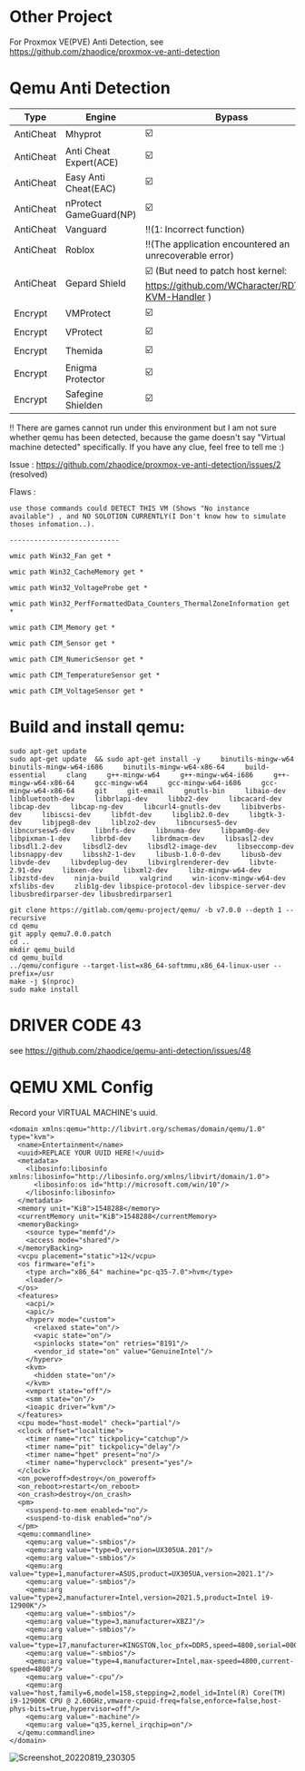 # Other Project
For Proxmox VE(PVE) Anti Detection, see https://github.com/zhaodice/proxmox-ve-anti-detection

# Qemu Anti Detection
 | Type       | Engine | Bypass |
 |------------|--------|--------|
 | AntiCheat | Mhyprot | ☑️   |
 | AntiCheat | Anti Cheat Expert(ACE) | ☑️   |
 | AntiCheat | Easy Anti Cheat(EAC) | ☑️   | 
 | AntiCheat | nProtect GameGuard(NP) | ☑️   | 
 | AntiCheat | Vanguard | ‼️(1: Incorrect function) | 
 | AntiCheat | Roblox | ‼️(The application encountered an unrecoverable error) | 
 | AntiCheat | Gepard Shield | ☑️ (But need to patch host kernel: https://github.com/WCharacter/RDTSC-KVM-Handler ) |
 | Encrypt | VMProtect | ☑️   | 
 | Encrypt | VProtect | ☑️   |  
 | Encrypt | Themida | ☑️   |  
 | Encrypt | Enigma Protector | ☑️   |  
 | Encrypt | Safegine Shielden | ☑️   |  

‼️ There are games cannot run under this environment but I am not sure whether qemu has been detected, because the game doesn't say "Virtual machine detected" specifically. 
If you have any clue, feel free to tell me :)

Issue : https://github.com/zhaodice/proxmox-ve-anti-detection/issues/2 (resolved)

Flaws :
```
use those commands could DETECT THIS VM (Shows "No instance available") , and NO SOLOTION CURRENTLY(I Don't know how to simulate thoses infomation..).

---------------------------

wmic path Win32_Fan get *

wmic path Win32_CacheMemory get *

wmic path Win32_VoltageProbe get *

wmic path Win32_PerfFormattedData_Counters_ThermalZoneInformation get *

wmic path CIM_Memory get *

wmic path CIM_Sensor get *

wmic path CIM_NumericSensor get *

wmic path CIM_TemperatureSensor get *

wmic path CIM_VoltageSensor get *
```

# Build and install qemu:
```
sudo apt-get update
sudo apt-get update  && sudo apt-get install -y     binutils-mingw-w64     binutils-mingw-w64-i686     binutils-mingw-w64-x86-64     build-essential     clang     g++-mingw-w64     g++-mingw-w64-i686     g++-mingw-w64-x86-64     gcc-mingw-w64     gcc-mingw-w64-i686     gcc-mingw-w64-x86-64     git     git-email     gnutls-bin     libaio-dev     libbluetooth-dev     libbrlapi-dev     libbz2-dev     libcacard-dev     libcap-dev     libcap-ng-dev     libcurl4-gnutls-dev     libibverbs-dev     libiscsi-dev     libfdt-dev     libglib2.0-dev     libgtk-3-dev     libjpeg8-dev     liblzo2-dev     libncurses5-dev     libncursesw5-dev     libnfs-dev     libnuma-dev     libpam0g-dev     libpixman-1-dev     librbd-dev     librdmacm-dev     libsasl2-dev     libsdl1.2-dev     libsdl2-dev     libsdl2-image-dev     libseccomp-dev     libsnappy-dev     libssh2-1-dev     libusb-1.0-0-dev     libusb-dev     libvde-dev     libvdeplug-dev     libvirglrenderer-dev     libvte-2.91-dev     libxen-dev     libxml2-dev     libz-mingw-w64-dev     libzstd-dev     ninja-build     valgrind     win-iconv-mingw-w64-dev     xfslibs-dev     zlib1g-dev libspice-protocol-dev libspice-server-dev libusbredirparser-dev libusbredirparser1

git clone https://gitlab.com/qemu-project/qemu/ -b v7.0.0 --depth 1 --recursive
cd qemu
git apply qemu7.0.0.patch
cd ..
mkdir qemu_build
cd qemu_build
../qemu/configure --target-list=x86_64-softmmu,x86_64-linux-user --prefix=/usr
make -j $(nproc)
sudo make install
```
# DRIVER CODE 43 

see https://github.com/zhaodice/qemu-anti-detection/issues/48


# QEMU XML Config

Record your VIRTUAL MACHINE's uuid.
```
<domain xmlns:qemu="http://libvirt.org/schemas/domain/qemu/1.0" type="kvm">
  <name>Entertainment</name>
  <uuid>REPLACE YOUR UUID HERE!</uuid>
  <metadata>
    <libosinfo:libosinfo xmlns:libosinfo="http://libosinfo.org/xmlns/libvirt/domain/1.0">
      <libosinfo:os id="http://microsoft.com/win/10"/>
    </libosinfo:libosinfo>
  </metadata>
  <memory unit="KiB">1548288</memory>
  <currentMemory unit="KiB">1548288</currentMemory>
  <memoryBacking>
    <source type="memfd"/>
    <access mode="shared"/>
  </memoryBacking>
  <vcpu placement="static">12</vcpu>
  <os firmware="efi">
    <type arch="x86_64" machine="pc-q35-7.0">hvm</type>
    <loader/>
  </os>
  <features>
    <acpi/>
    <apic/>
    <hyperv mode="custom">
      <relaxed state="on"/>
      <vapic state="on"/>
      <spinlocks state="on" retries="8191"/>
      <vendor_id state="on" value="GenuineIntel"/>
    </hyperv>
    <kvm>
      <hidden state="on"/>
    </kvm>
    <vmport state="off"/>
    <smm state="on"/>
    <ioapic driver="kvm"/>
  </features>
  <cpu mode="host-model" check="partial"/>
  <clock offset="localtime">
    <timer name="rtc" tickpolicy="catchup"/>
    <timer name="pit" tickpolicy="delay"/>
    <timer name="hpet" present="no"/>
    <timer name="hypervclock" present="yes"/>
  </clock>
  <on_poweroff>destroy</on_poweroff>
  <on_reboot>restart</on_reboot>
  <on_crash>destroy</on_crash>
  <pm>
    <suspend-to-mem enabled="no"/>
    <suspend-to-disk enabled="no"/>
  </pm>
  <qemu:commandline>
    <qemu:arg value="-smbios"/>
    <qemu:arg value="type=0,version=UX305UA.201"/>
    <qemu:arg value="-smbios"/>
    <qemu:arg value="type=1,manufacturer=ASUS,product=UX305UA,version=2021.1"/>
    <qemu:arg value="-smbios"/>
    <qemu:arg value="type=2,manufacturer=Intel,version=2021.5,product=Intel i9-12900K"/>
    <qemu:arg value="-smbios"/>
    <qemu:arg value="type=3,manufacturer=XBZJ"/>
    <qemu:arg value="-smbios"/>
    <qemu:arg value="type=17,manufacturer=KINGSTON,loc_pfx=DDR5,speed=4800,serial=000000,part=0000"/>
    <qemu:arg value="-smbios"/>
    <qemu:arg value="type=4,manufacturer=Intel,max-speed=4800,current-speed=4800"/>
    <qemu:arg value="-cpu"/>
    <qemu:arg value="host,family=6,model=158,stepping=2,model_id=Intel(R) Core(TM) i9-12900K CPU @ 2.60GHz,vmware-cpuid-freq=false,enforce=false,host-phys-bits=true,hypervisor=off"/>
    <qemu:arg value="-machine"/>
    <qemu:arg value="q35,kernel_irqchip=on"/>
  </qemu:commandline>
</domain>
```
![Screenshot_20220819_230305](https://user-images.githubusercontent.com/63996691/185649897-b7609626-ee6d-42b1-bc5e-4465cb41a19a.png)
